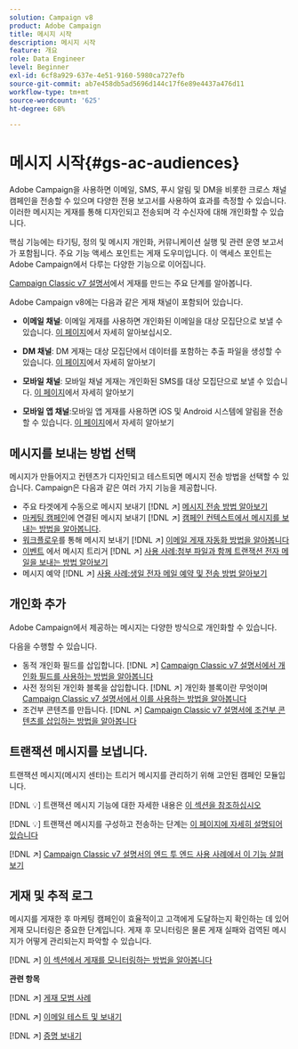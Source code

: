 ```yaml
---
solution: Campaign v8
product: Adobe Campaign
title: 메시지 시작
description: 메시지 시작
feature: 개요
role: Data Engineer
level: Beginner
exl-id: 6cf8a929-637e-4e51-9160-5980ca727efb
source-git-commit: ab7e458db5ad5696d144c17f6e89e4437a476d11
workflow-type: tm+mt
source-wordcount: '625'
ht-degree: 68%

---
```


# 메시지 시작{#gs-ac-audiences}

Adobe Campaign을 사용하면 이메일, SMS, 푸시 알림 및 DM을 비롯한 크로스 채널 캠페인을 전송할 수 있으며 다양한 전용 보고서를 사용하여 효과를 측정할 수 있습니다. 이러한 메시지는 게재를 통해 디자인되고 전송되며 각 수신자에 대해 개인화할 수 있습니다.

핵심 기능에는 타기팅, 정의 및 메시지 개인화, 커뮤니케이션 실행 및 관련 운영 보고서가 포함됩니다. 주요 기능 액세스 포인트는 게재 도우미입니다. 이 액세스 포인트는 Adobe Campaign에서 다루는 다양한 기능으로 이어집니다.

[Campaign Classic v7 설명서](https://experienceleague.adobe.com/docs/campaign-classic/using/sending-messages/key-steps-when-creating-a-delivery/steps-about-delivery-creation-steps.html?lang=ko)에서 게재를 만드는 주요 단계를 알아봅니다.

Adobe Campaign v8에는 다음과 같은 게재 채널이 포함되어 있습니다.

* **이메일 채널**: 이메일 게재를 사용하면 개인화된 이메일을 대상 모집단으로 보낼 수 있습니다. [이 페이지](../send/email.md)에서 자세히 알아보십시오.

* **DM 채널**: DM 게재는 대상 모집단에서 데이터를 포함하는 추출 파일을 생성할 수 있습니다.  [이 페이지](../send/direct-mail.md)에서 자세히 알아보기

* **모바일 채널**: 모바일 채널 게재는 개인화된 SMS를 대상 모집단으로 보낼 수 있습니다.  [이 페이지](../send/sms.md)에서 자세히 알아보기

* **모바일 앱 채널**:모바일 앱 게재를 사용하면 iOS 및 Android 시스템에 알림을 전송할 수 있습니다.  [이 페이지](../send/push.md)에서 자세히 알아보기

<!--
* **LINE channel**: LINE deliveries let you send messages on LINE, an instant messaging application available on all smartphones. Learn more in [this page](../send/line.md)
-->

## 메시지를 보내는 방법 선택

메시지가 만들어지고 컨텐츠가 디자인되고 테스트되면 메시지 전송 방법을 선택할 수 있습니다. Campaign은 다음과 같은 여러 가지 기능을 제공합니다.

* 주요 타겟에게 수동으로 메시지 보내기
   [!DNL :arrow_upper_right:] [메시지 전송 방법 알아보기](https://experienceleague.adobe.com/docs/campaign-classic/using/sending-messages/sending-emails/sending-an-email/sending-messages.html?lang=ko)
* [마케팅 캠페인](https://experienceleague.adobe.com/docs/campaign-classic/using/orchestrating-campaigns/orchestrate-campaigns/setting-up-marketing-campaigns.html?lang=ko)에 연결된 메시지 보내기
   [!DNL :arrow_upper_right:] [캠페인 컨텍스트에서 메시지를 보내는 방법을 알아봅니다](https://experienceleague.adobe.com/docs/campaign-classic/using/orchestrating-campaigns/orchestrate-campaigns/marketing-campaign-deliveries.html?lang=ko).
* [워크플로우](https://experienceleague.adobe.com/docs/campaign-classic/using/automating-with-workflows/introduction/about-workflows.html?lang=ko)를 통해 메시지 보내기
   [!DNL :arrow_upper_right:] [이메일 게재 자동화 방법을 알아봅니다](https://experienceleague.adobe.com/docs/campaign-classic/using/automating-with-workflows/action-activities/delivery.html?lang=ko)
* [이벤트](https://experienceleague.adobe.com/docs/campaign-classic/using/transactional-messaging/introduction/about-transactional-messaging.html?lang=ko) 에서 메시지 트리거
   [!DNL :arrow_upper_right:] [사용 사례:첨부 파일과 함께 트랜잭션 전자 메일을 보내는 방법 알아보기](https://experienceleague.adobe.com/docs/campaign-classic/using/transactional-messaging/use-case/transactional-email-with-attachments.html?lang=ko)
* 메시지 예약
   [!DNL :arrow_upper_right:] [사용 사례:생일 전자 메일 예약 및 전송 방법 알아보기](https://experienceleague.adobe.com/docs/campaign-classic/using/automating-with-workflows/use-cases/deliveries/sending-a-birthday-email.html?lang=ko)


## 개인화 추가

Adobe Campaign에서 제공하는 메시지는 다양한 방식으로 개인화할 수 있습니다.

다음을 수행할 수 있습니다.

* 동적 개인화 필드를 삽입합니다.
   [!DNL :arrow_upper_right:]  [Campaign Classic v7 설명서에서 개인화 필드를 사용하는 방법을 알아봅니다](https://experienceleague.adobe.com/docs/campaign-classic/using/sending-messages/personalizing-deliveries/personalization-fields.html?lang=ko)
* 사전 정의된 개인화 블록을 삽입합니다.
   [!DNL :arrow_upper_right:] 개인화 블록이란 무엇이며  [Campaign Classic v7 설명서에서 이를 사용하는 방법을 알아봅니다](https://experienceleague.adobe.com/docs/campaign-classic/using/sending-messages/personalizing-deliveries/personalization-blocks.html?lang=ko)
* 조건부 콘텐츠를 만듭니다.
   [!DNL :arrow_upper_right:]  [Campaign Classic v7 설명서에 조건부 콘텐츠를 삽입하는 방법을 알아봅니다](https://experienceleague.adobe.com/docs/campaign-classic/using/sending-messages/personalizing-deliveries/conditional-content.html?lang=ko)

## 트랜잭션 메시지를 보냅니다.

트랜잭션 메시지(메시지 센터)는 트리거 메시지를 관리하기 위해 고안된 캠페인 모듈입니다.

[!DNL :bulb:] 트랜잭션 메시지 기능에 대한 자세한 내용은  [이 섹션을 참조하십시오](../dev/architecture.md#transac-msg-archi)

[!DNL :bulb:] 트랜잭션 메시지를 구성하고 전송하는 단계는  [이 페이지에 자세히 설명되어 있습니다](../send/transactional.md)

[!DNL :arrow_upper_right:]  [Campaign Classic v7 설명서의 엔드 투 엔드 사용 사례에서 이 기능 살펴보기](https://experienceleague.adobe.com/docs/campaign-classic/using/transactional-messaging/use-case/transactional-email-with-attachments.html?lang=ko#transactional-messaging)

## 게재 및 추적 로그

메시지를 게재한 후 마케팅 캠페인이 효율적이고 고객에게 도달하는지 확인하는 데 있어 게재 모니터링은 중요한 단계입니다. 게재 후 모니터링은 물론 게재 실패와 검역된 메시지가 어떻게 관리되는지 파악할 수 있습니다.

[!DNL :arrow_upper_right:] [이 섹션에서 게재를 모니터링하는 방법을 알아봅니다](https://experienceleague.adobe.com/docs/campaign-classic/using/sending-messages/monitoring-deliveries/about-delivery-monitoring.html?lang=ko#sending-messages)


**관련 항목**

[!DNL :arrow_upper_right:]  [게재 모범 사례](https://experienceleague.adobe.com/docs/campaign-classic/using/sending-messages/key-steps-when-creating-a-delivery/delivery-bestpractices/delivery-best-practices.html?lang=ko)

[!DNL :arrow_upper_right:]  [이메일 테스트 및 보내기](https://experienceleague.adobe.com/docs/campaign-classic/using/sending-messages/sending-emails/sending-an-email/sending-messages.html)

[!DNL :arrow_upper_right:]  [증명 보내기](https://experienceleague.adobe.com/docs/campaign-classic/using/sending-messages/key-steps-when-creating-a-delivery/steps-validating-the-delivery.html?lang=ko)
